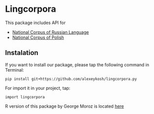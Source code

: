 # Lingcorpora

This package includes API for 
* [National Corpus of Russian Language](http://www.ruscorpora.ru)
* [National Corpus of Polish](http://nkjp.pl)

## Instalation

If you want to install our package, please tap the following command in Terminal:

```
pip install git+https://github.com/alexeykosh/lingcorpora.py
```

For import it in your project, tap:

```
import lingcorpora
```
R version of this package by George Moroz is located [here](https://github.com/agricolamz/lingcorpora.R)
